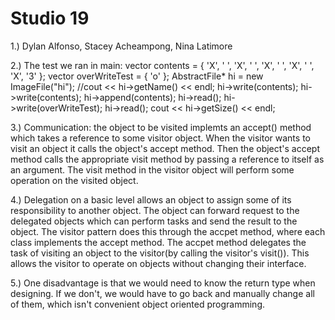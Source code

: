 # Studio 19
1.) Dylan Alfonso, Stacey Acheampong, Nina Latimore

2.) The test we ran in main:
    vector<char> contents = { 'X', ' ', 'X', ' ', 'X', ' ', 'X', ' ', 'X', '3' };
    vector<char> overWriteTest = { 'o' };
    AbstractFile* hi = new ImageFile("hi");
    //cout << hi->getName() << endl;
    hi->write(contents);
    hi->write(contents);
    hi->append(contents);
    hi->read();
    hi->write(overWriteTest);
    hi->read();
    cout << hi->getSize() << endl;

3.) Communication:
	the object to be visited implemts an accept() method which takes a reference to some visitor object. When the visitor wants to visit an object it calls the object's accept method.
	Then the object's accept method calls the appropriate visit method by passing a reference to itself as an argument. The visit method in the visitor object will perform some operation on the visited object.

4.) Delegation on a basic level allows an object to assign some of its responsibility to another object. The object can forward request to the delegated objects which can perform tasks and send the result to the object. 
	The visitor pattern does this through the accpet method, where each class implements the accept method. The accpet method delegates the task of visiting an object to the visitor(by calling the visitor's visit()). 
	This allows the visitor to operate on objects without changing their interface.

5.) One disadvantage is that we would need to know the return type when designing. If we don't, we would have to go back and manually change all of them, which isn't convenient object oriented programming.

